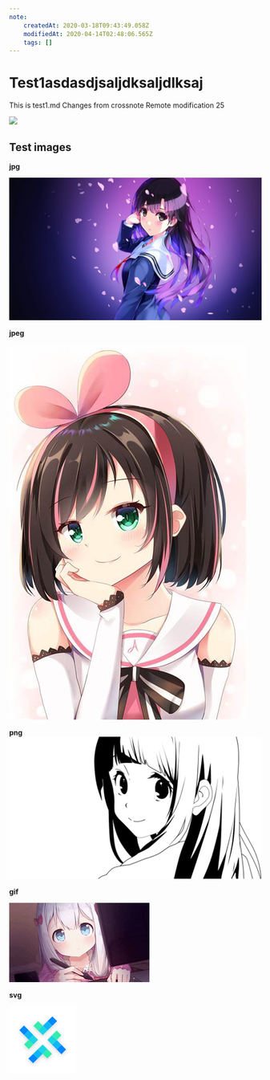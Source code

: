 ```yaml
---
note:
    createdAt: 2020-03-18T09:43:49.058Z
    modifiedAt: 2020-04-14T02:48:06.565Z
    tags: []
---
```

# Test1asdasdjsaljdksaljdlksaj

This is test1.md
Changes from crossnote
Remote modification 25 

![](https://wallup.net/wp-content/uploads/2015/12/16830-Anime.jpg)

## Test images

**jpg**

![](./images/anime1.jpg)

**jpeg**

![](./images/anime1.jpeg)

**png**
![](./images/anime2.png)

**gif**

![](/images/anime4.gif)

**svg**

![](/images/logo.svg)

